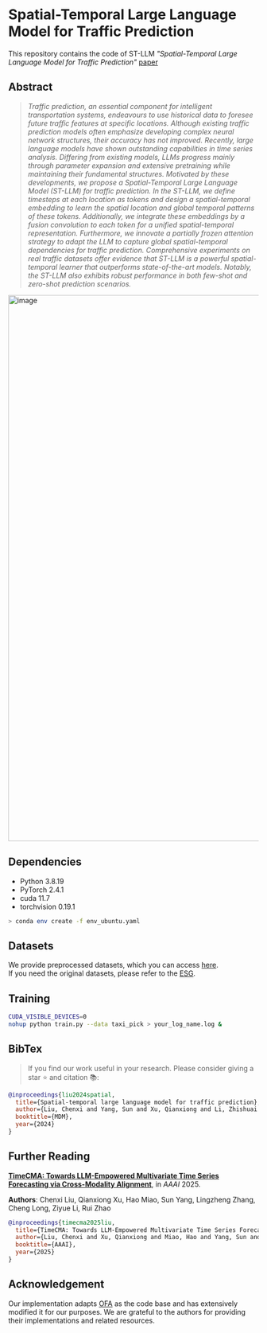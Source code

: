 # Spatial-Temporal Large Language Model for Traffic Prediction
This repository contains the code of ST-LLM *"Spatial-Temporal Large Language Model for Traffic Prediction"* [paper](https://github.com/ChenxiLiu-HNU/ST-LLM/blob/main/ST-LLM.pdf)


## Abstract
> *Traffic prediction, an essential component for intelligent transportation systems, endeavours to use historical data to foresee future traffic features at specific locations. Although existing traffic prediction models often emphasize developing complex neural network structures, their accuracy has not improved. Recently, large language models have shown outstanding capabilities in time series analysis. Differing from existing models, LLMs progress mainly through parameter expansion and extensive pretraining while maintaining their fundamental structures. Motivated by these developments, we propose a Spatial-Temporal Large Language Model (ST-LLM) for traffic prediction. In the ST-LLM, we define timesteps at each location as tokens and design a spatial-temporal embedding to learn the spatial location and global temporal patterns of these tokens. Additionally, we integrate these embeddings by a fusion convolution to each token for a unified spatial-temporal representation. Furthermore, we innovate a partially frozen attention strategy to adapt the LLM to capture global spatial-temporal dependencies for traffic prediction. Comprehensive experiments on real traffic datasets offer evidence that ST-LLM is a powerful spatial-temporal learner that outperforms state-of-the-art models. Notably, the ST-LLM also exhibits robust performance in both few-shot and zero-shot prediction scenarios.*

<img width="1098" alt="image" src="https://github.com/ChenxiLiu-HNU/ST-LLM/assets/46647878/15bf40a4-333f-42ed-a241-32432a5484ce">

## Dependencies

* Python 3.8.19
* PyTorch 2.4.1
* cuda 11.7
* torchvision 0.19.1

```bash
> conda env create -f env_ubuntu.yaml
```

## Datasets
We provide preprocessed datasets, which you can access [here](https://drive.google.com/drive/folders/1iif59LObrPu-QrpL8Y6lWeajbn_gRf7v?usp=drive_link).   
If you need the original datasets, please refer to the [ESG](https://github.com/LiuZH-19/ESG).

## Training

```bash
CUDA_VISIBLE_DEVICES=0
nohup python train.py --data taxi_pick > your_log_name.log &
```

## BibTex
> If you find our work useful in your research. Please consider giving a star ⭐ and citation 📚:
```bibtex
@inproceedings{liu2024spatial,
  title={Spatial-temporal large language model for traffic prediction},
  author={Liu, Chenxi and Yang, Sun and Xu, Qianxiong and Li, Zhishuai and Long, Cheng and Li, Ziyue and Zhao, Rui},
  booktitle={MDM},
  year={2024}
}
```

## Further Reading
[**TimeCMA: Towards LLM-Empowered Multivariate Time Series Forecasting via Cross-Modality Alignment**](https://arxiv.org/abs/2406.01638), in *AAAI* 2025.
<!--[\[GitHub Repo\]](https://github.com/kwuking/TimeMixer/blob/main/README.md)-->

**Authors**: Chenxi Liu, Qianxiong Xu, Hao Miao, Sun Yang, Lingzheng Zhang, Cheng Long, Ziyue Li, Rui Zhao

```bibtex
@inproceedings{timecma2025liu,
  title={TimeCMA: Towards LLM-Empowered Multivariate Time Series Forecasting via Cross-Modality Alignment},
  author={Liu, Chenxi and Xu, Qianxiong and Miao, Hao and Yang, Sun and Zhang, Lingzheng and Long, Cheng and Li, Ziyue and Zhao, Rui},
  booktitle={AAAI},
  year={2025}
}
```

## Acknowledgement
Our implementation adapts [OFA](https://github.com/DAMO-DI-ML/NeurIPS2023-One-Fits-All) as the code base and has extensively modified it for our purposes. We are grateful to the authors for providing their implementations and related resources.
